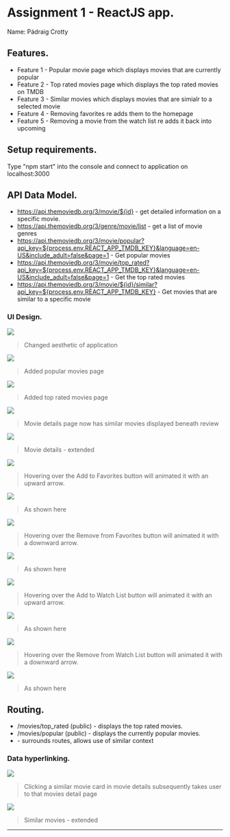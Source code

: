 # Assignment 1 - ReactJS app.

Name: Pádraig Crotty

## Features.

 + Feature 1 - Popular movie page which displays movies that are currently popular 
 + Feature 2 - Top rated movies page which displays the top rated movies on TMDB
 + Feature 3 - Similar movies which displays movies that are simialr to a selected movie
 + Feature 4 - Removing favorites re adds them to the homepage
 + Feature 5 - Removing a movie from the watch list re adds it back into upcoming

## Setup requirements.

Type  "npm start" into the console and connect to application on localhost:3000

## API Data Model.

+ https://api.themoviedb.org/3/movie/${id} - get detailed information on a specific movie. 
+ https://api.themoviedb.org/3/genre/movie/list - get a list of movie genres
+ https://api.themoviedb.org/3/movie/popular?api_key=${process.env.REACT_APP_TMDB_KEY}&language=en-US&include_adult=false&page=1 - Get popular movies
+ https://api.themoviedb.org/3/movie/top_rated?api_key=${process.env.REACT_APP_TMDB_KEY}&language=en-US&include_adult=false&page=1 - Get the top rated movies
+ https://api.themoviedb.org/3/movie/${id}/similar?api_key=${process.env.REACT_APP_TMDB_KEY} - Get movies that are similar to a specific movie

### UI Design.

![][homePage]
>Changed aesthetic of application

![][popularMovies]
>Added popular movies page

![][topRatedMovies]
>Added top rated movies page

![][movieDetails1]
>Movie details page now has similar movies displayed beneath review

![][movieDetails2]
>Movie details - extended

![][addToFavorites]
>Hovering over the Add to Favorites button will animated it with an upward arrow.

![][addToFavoritesAnim]
>As shown here

![][removeFromFavorites]
>Hovering over the Remove from Favorites button will animated it with a downward arrow.

![][removeFromFavoritesAnim]
>As shown here

![][addToWatchList]
>Hovering over the Add to Watch List button will animated it with an upward arrow.

![][addToWatchListAnim]
>As shown here

![][removeFromWatchList]
>Hovering over the Remove from Watch List button will animated it with a downward arrow.

![][removeFromWatchListAnim]
>As shown here

## Routing.

+ /movies/top_rated (public) - displays the top rated movies.
+ /movies/popular (public) - displays the currently popular movies.
+ <SimilarContextprovider> - surrounds routes, allows use of similar context

### Data hyperlinking.

![][similarMovies1]
> Clicking a similar movie card in movie details subsequently takes user to that movies detail page

![][similarMovies2]
>Similar movies - extended 



---------------------------------

[model]: ./data.jpg
[homePage]: ./public/homePage.png
[popularMovies]: ./public/popularMovies.png
[topRatedMovies]: ./public/topRatedMovies.png
[addToFavorites]: ./public/addToFavorites.png
[movieDetails1]: ./public/movieDetails1.png
[movieDetails2]: ./public/movieDetails2.png
[addToFavoritesAnim]: ./public/addToFavoritesAnim.png
[removeFromFavorites]: ./public/removeFromFavorites.png
[removeFromFavoritesAnim]: ./public/removeFromFavoritesAnim.png
[addToWatchList]: ./public/addToWatchList.png
[addToWatchListAnim]: ./public/addToWatchListAnim.png
[removeFromWatchList]: ./public/removeFromWatchList.png
[removeFromWatchListAnim]: ./public/removeFromWatchListAnim.png
[similarMovies1]: ./public/similarMovies1.png
[similarMovies2]: ./public/similarMovies2.png
